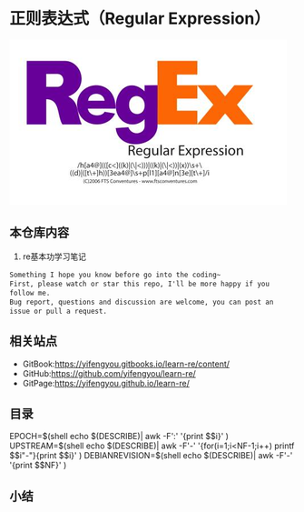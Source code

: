 # 正则表达式（Regular Expression）

![20191215_111106_93](image/20191215_111106_93.png)

## 本仓库内容

1. re基本功学习笔记

```
Something I hope you know before go into the coding~
First, please watch or star this repo, I'll be more happy if you follow me.
Bug report, questions and discussion are welcome, you can post an issue or pull a request.
```

## 相关站点

* GitBook:<https://yifengyou.gitbooks.io/learn-re/content/>
* GitHub:<https://github.com/yifengyou/learn-re/>
* GitPage:<https://yifengyou.github.io/learn-re/>


## 目录


EPOCH=$(shell echo $(DESCRIBE)| awk -F':' '{print $$i}' )
UPSTREAM=$(shell echo $(DESCRIBE)| awk -F'-' '{for(i=1;i<NF-1;i++) printf $$i"-"}{print $$i}'  )
DEBIANREVISION=$(shell echo $(DESCRIBE)| awk -F'-' '{print $$NF}'  )



## 小结

